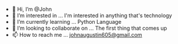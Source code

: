 - 👋 Hi, I’m @John
- 👀 I’m interested in ... I'm interested in anything that's technology
- 🌱 I’m currently learning ... Python Language
- 💞️ I’m looking to collaborate on ... The first thing that comes up
- 📫 How to reach me ... johnaugustin605@gmail.com

<!---
Ellitch/Ellitch is a ✨ special ✨ repository because its `README.md` (this file) appears on your GitHub profile.
You can click the Preview link to take a look at your changes.
--->
